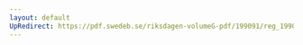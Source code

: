```yaml
---
layout: default
UpRedirect: https://pdf.swedeb.se/riksdagen-volumeG-pdf/199091/reg_199091/reg_199091_0375.pdf
---
```

